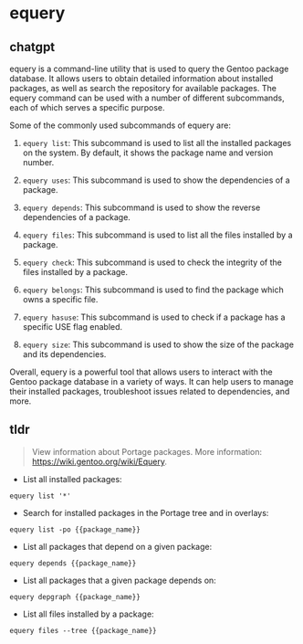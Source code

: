 # equery 
## chatgpt 
equery is a command-line utility that is used to query the Gentoo package database. It allows users to obtain detailed information about installed packages, as well as search the repository for available packages. The equery command can be used with a number of different subcommands, each of which serves a specific purpose.

Some of the commonly used subcommands of equery are:

1. `equery list`: This subcommand is used to list all the installed packages on the system. By default, it shows the package name and version number.

2. `equery uses`: This subcommand is used to show the dependencies of a package.

3. `equery depends`: This subcommand is used to show the reverse dependencies of a package.

4. `equery files`: This subcommand is used to list all the files installed by a package.

5. `equery check`: This subcommand is used to check the integrity of the files installed by a package.

6. `equery belongs`: This subcommand is used to find the package which owns a specific file.

7. `equery hasuse`: This subcommand is used to check if a package has a specific USE flag enabled.

8. `equery size`: This subcommand is used to show the size of the package and its dependencies.

Overall, equery is a powerful tool that allows users to interact with the Gentoo package database in a variety of ways. It can help users to manage their installed packages, troubleshoot issues related to dependencies, and more. 

## tldr 
 
> View information about Portage packages.
> More information: <https://wiki.gentoo.org/wiki/Equery>.

- List all installed packages:

`equery list '*'`

- Search for installed packages in the Portage tree and in overlays:

`equery list -po {{package_name}}`

- List all packages that depend on a given package:

`equery depends {{package_name}}`

- List all packages that a given package depends on:

`equery depgraph {{package_name}}`

- List all files installed by a package:

`equery files --tree {{package_name}}`
